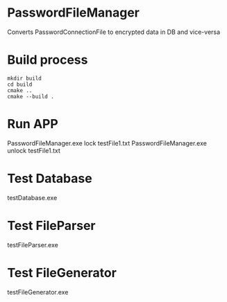 # PasswordFileManager
Converts PasswordConnectionFile to encrypted data in DB and vice-versa

# Build process
```
mkdir build
cd build
cmake ..
cmake --build .
```

# Run APP
PasswordFileManager.exe lock testFile1.txt
PasswordFileManager.exe unlock testFile1.txt

# Test Database
testDatabase.exe

# Test FileParser
testFileParser.exe

# Test FileGenerator
testFileGenerator.exe